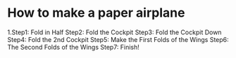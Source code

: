 # How to make a paper airplane
1.Step1: Fold in Half
Step2: Fold the Cockpit
Step3: Fold the Cockpit Down
Step4: Fold the 2nd Cockpit
Step5: Make the First Folds of the Wings
Step6: The Second Folds of the Wings
Step7: Finish!
